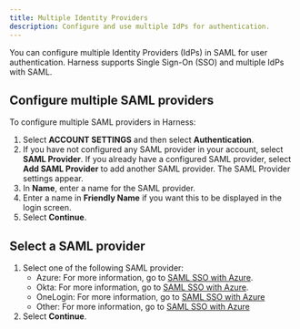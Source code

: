 ```yaml
---
title: Multiple Identity Providers
description: Configure and use multiple IdPs for authentication.
---
```


You can configure multiple Identity Providers (IdPs) in SAML for user authentication.
Harness supports Single Sign-On (SSO) and multiple IdPs with SAML. 

## Configure multiple SAML providers
To configure multiple SAML providers in Harness: 
1. Select **ACCOUNT SETTINGS** and then select **Authentication**.
2. If you have not configured any SAML provider in your account, select **SAML Provider**.
   If you already have a configured SAML provider, select **Add SAML Provider** to add another SAML provider.
   The SAML Provider settings appear.
3. In **Name**, enter a name for the SAML provider.
4. Enter a name in **Friendly Name** if you want this to be displayed in the login screen.
5. Select **Continue**.

## Select a SAML provider
1. Select one of the following SAML provider: 
   - Azure: For more information, go to [SAML SSO with Azure](/docs/platform/Authentication/single-sign-on-saml#saml-sso-with-azure).
   - Okta: For more information, go to [SAML SSO with Azure](/docs/platform/Authentication/single-sign-on-saml#saml-sso-with-okta).
   - OneLogin: For more information, go to [SAML SSO with Azure](/docs/platform/Authentication/single-sign-on-saml#saml-sso-with-onelogin)
   - Other: For more information, go to [SAML SSO with Azure](/docs/platform/Authentication/single-sign-on-saml#saml-sso-with-keycloak)
2. Select **Continue**.
